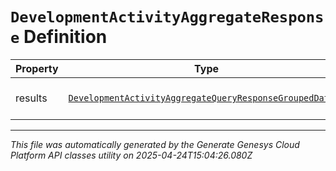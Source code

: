 # `DevelopmentActivityAggregateResponse` Definition

| Property | Type | Required | Description |
|----------|------|----------|-------------|
| results | [`DevelopmentActivityAggregateQueryResponseGroupedData[]`](developmentactivityaggregatequeryresponsegroupeddata-definition.md) | No | The results of the query |

---

*This file was automatically generated by the Generate Genesys Cloud Platform API classes utility on 2025-04-24T15:04:26.080Z*
